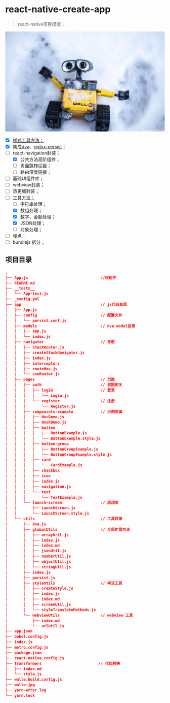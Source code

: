 # react-native-create-app
> react-native项目模版；

<img width="760" src="./walle.jpg" alt="icon">

- [x] [样式工具方法；](./app/utils/styleUtils/index.md)
- [x] 集成[dva](https://dvajs.com)、[redux-persist](https://github.com/rt2zz/redux-persist)；
- [ ] react-navigation封装；
  - [x] 公共方法高阶组件；
  - [ ] 页面跳转拦截；
  - [ ] 路由深度链接；
- [ ] 基础UI组件库；
- [ ] webview封装；
- [ ] 热更细封装；
- [ ] [工具方法；](./app/utils/globalUtils/index.md)
  - [ ] 字符串处理；
  - [x] 数组处理；
  - [x] 数字、金额处理；
  - [x] JSON处理；
  - [ ] 对象处理；
- [ ] 埋点；
- [ ] bundlejs 拆分；

## 项目目录

```json
.
├── App.js                                //根组件
├── README.md
├── __tests__
│   └── App-test.js
├── _config.yml
├── app                                   // js代码目录
│   ├── App.js
│   ├── config                            // 配置文件
│   │   └── persist.conf.js
│   ├── models                            // dva model目录
│   │   ├── app.js
│   │   └── index.js
│   ├── navigator                         // 导航
│   │   ├── StackRouter.js
│   │   ├── createStackNavigator.js
│   │   ├── index.js
│   │   ├── interceptors
│   │   ├── routeHoc.js
│   │   └── useRouter.js
│   ├── pages                             // 页面
│   │   ├── auth                          // 权限相关
│   │   │   ├── login                     // 登录
│   │   │   │   └── Login.js
│   │   │   └── register                  // 注册
│   │   │       └── Register.js
│   │   ├── componsnts-example            // 示例页面
│   │   │   ├── HocDemo.js
│   │   │   ├── HookDemo.js
│   │   │   ├── button
│   │   │   │   ├── ButtonExample.js
│   │   │   │   └── ButtonExample.style.js
│   │   │   ├── button-group
│   │   │   │   ├── ButtonGroupExample.js
│   │   │   │   └── ButtonGroupExample.style.js
│   │   │   ├── card
│   │   │   │   └── CardExample.js
│   │   │   ├── checkbox
│   │   │   ├── icon
│   │   │   ├── index.js
│   │   │   ├── navigation.js
│   │   │   └── text
│   │   │       └── TextExample.js
│   │   └── launch-screen                 // 启动页
│   │       ├── LaunchScreen.js
│   │       └── LaunchScreen.style.js
│   └── utils                             // 工具目录
│       ├── dva.js
│       ├── globalUtils                   // 全局扩展方法
│       │   ├── arrayUril.js
│       │   ├── index.js
│       │   ├── index.md
│       │   ├── jsonUtil.js
│       │   ├── numberUtil.js
│       │   ├── objectUtil.js
│       │   └── stringUtil.js
│       ├── index.js
│       ├── persist.js
│       ├── styleUtils                    // 样式工具
│       │   ├── createStyle.js
│       │   ├── index.js
│       │   ├── index.md
│       │   ├── screenUtil.js
│       │   └── styleTranslateMethods.js
│       └── webviewUtils                  // webview 工具
│           ├── index.md
│           └── urlUtil.js
├── app.json
├── babel.config.js
├── index.js
├── metro.config.js
├── package.json
├── react-native.config.js
├── transformers                         // 代码转换
│   ├── index.md
│   └── style.js
├── walle.build.config.js
├── walle.jpg
├── yarn-error.log
└── yarn.lock
```
